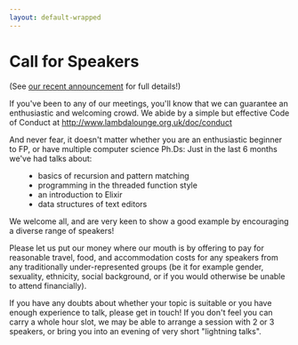 ```yaml
---
layout: default-wrapped
---
```


# Call for Speakers

(See [our recent announcement](https://groups.google.com/forum/#!topic/lambda-lounge-manchester/exbzHl6A470) for full details!)

If you've been to any of our meetings, you'll know that we can guarantee an enthusiastic and welcoming crowd.
We abide by a simple but effective Code of Conduct at http://www.lambdalounge.org.uk/doc/conduct

And never fear, it doesn't matter whether you are an enthusiastic beginner to FP, or have multiple computer science Ph.Ds:  Just in the last 6 months we've had talks about:

<ul style="list-style-type: disc; margin-left: 2em;">
   <li>basics of recursion and pattern matching
   <li>programming in the threaded function style
   <li>an introduction to Elixir
   <li>data structures of text editors
</ul>

We welcome all, and are very keen to show a good example by encouraging a diverse range of speakers!

Please let us put our money where our mouth is by offering to pay for reasonable travel, food, and accommodation costs for any speakers from any traditionally under-represented groups (be it for example gender, sexuality, ethnicity, social background, or if you would otherwise be unable to attend financially).

If you have any doubts about whether your topic is suitable or you have enough experience to talk, please get in touch!  If you don't feel you can carry a whole
hour slot, we may be able to arrange a session with 2 or 3 speakers, or bring you
into an evening of very short "lightning talks".
